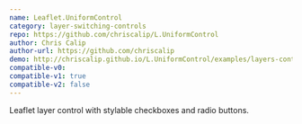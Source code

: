 ```yaml
---
name: Leaflet.UniformControl
category: layer-switching-controls
repo: https://github.com/chriscalip/L.UniformControl
author: Chris Calip
author-url: https://github.com/chriscalip
demo: http://chriscalip.github.io/L.UniformControl/examples/layers-control-example-jeans.html
compatible-v0:
compatible-v1: true
compatible-v2: false
---
```


Leaflet layer control with stylable checkboxes and radio buttons.
